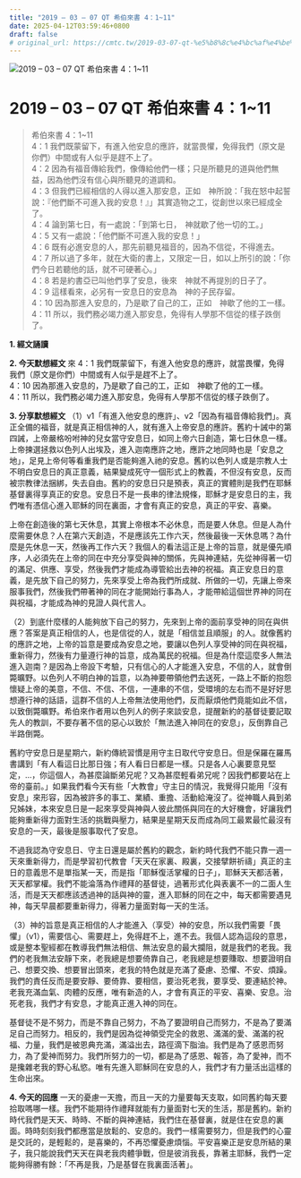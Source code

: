 ```yaml
---
title: "2019 – 03 – 07 QT 希伯來書 4：1~11"
date: 2025-04-12T03:59:46+0800
draft: false
# original_url: https://cmtc.tw/2019-03-07-qt-%e5%b8%8c%e4%bc%af%e4%be%86%e6%9b%b8-4%ef%bc%9a111
---
```


![2019 – 03 – 07 QT 希伯來書 4：1\~11](/images/qt.jpg   "2019 – 03 – 07 QT 希伯來書 4：1\~11")

# 2019 – 03 – 07 QT 希伯來書 4：1\~11

> 希伯來書 4：1\~11  
> 4：1 我們既蒙留下，有進入他安息的應許，就當畏懼，免得我們（原文是你們）中間或有人似乎是趕不上了。  
> 4：2 因為有福音傳給我們，像傳給他們一樣；只是所聽見的道與他們無益，因為他們沒有信心與所聽見的道調和。  
> 4：3 但我們已經相信的人得以進入那安息，正如　神所說：「我在怒中起誓說：『他們斷不可進入我的安息！』」其實造物之工，從創世以來已經成全了。  
> 4：4 論到第七日，有一處說：「到第七日，　神就歇了他一切的工。」  
> 4：5 又有一處說：「他們斷不可進入我的安息！」  
> 4：6 既有必進安息的人，那先前聽見福音的，因為不信從，不得進去。  
> 4：7 所以過了多年，就在大衛的書上，又限定一日，如以上所引的說：「你們今日若聽他的話，就不可硬著心。」  
> 4：8 若是約書亞已叫他們享了安息，後來　神就不再提別的日子了。  
> 4：9 這樣看來，必另有一安息日的安息為　神的子民存留。  
> 4：10 因為那進入安息的，乃是歇了自己的工，正如　神歇了他的工一樣。  
> 4：11 所以，我們務必竭力進入那安息，免得有人學那不信從的樣子跌倒了。

**1. 經文誦讀**

**2.  今天默想經文**
來 4：1 我們既蒙留下，有進入他安息的應許，就當畏懼，免得我們（原文是你們）中間或有人似乎是趕不上了。  
4：10 因為那進入安息的，乃是歇了自己的工，正如　神歇了他的工一樣。  
4：11 所以，我們務必竭力進入那安息，免得有人學那不信從的樣子跌倒了。

**3. 分享默想經文**
（1）v1「有進入他安息的應許」、v2「因為有福音傳給我們」。真正全備的福音，就是真正相信神的人，就有進入上帝安息的應許。舊約十誡中的第四誡，上帝嚴格吩咐神的兒女當守安息日，如同上帝六日創造，第七日休息一樣。上帝揀選拯救以色列人出埃及，進入迦南應許之地，應許之地同時也是「安息之地」，足見上帝何等看重我們是否能夠進入祂的安息。舊約以色列人或是宗教人士不明白安息日的真正意義，結果變成死守一個形式上的教義，不但沒有安息，反而被宗教律法捆綁，失去自由。舊約的安息日只是預表，真正的實體則是我們在耶穌基督裏得享真正的安息。安息日不是一長串的律法規條，耶穌才是安息日的主，我們唯有憑信心進入耶穌的同在裏面，才會有真正的安息，真正的平安、喜樂。

上帝在創造後的第七天休息，其實上帝根本不必休息，而是要人休息。但是人為什麼需要休息？人在第六天創造，不是應該先工作六天，然後最後一天休息嗎？為什麼是先休息一天，然後再工作六天？我個人的看法這正是上帝的旨意，就是優先順序，人必須先在上帝的同在中充分享受與神的關係，先與神連結，先從神得著一切的滿足、供應、享受，然後我們才能成為導管給出去神的祝福。真正安息日的意義，是先放下自己的努力，先來享受上帝為我們所成就、所做的一切，先讓上帝來服事我們，然後我們帶著神的同在才能開始行事為人，才能帶給這個世界神的同在與祝福，才能成為神的見證人與代言人。

（2）到底什麼樣的人能夠放下自己的努力，先來到上帝的面前享受神的同在與供應？答案是真正相信的人，也是信從的人，就是「相信並且順服」的人。就像舊約的應許之地，上帝的旨意是要成為安息之地，要讓以色列人享受神的同在與祝福，重新得力，然後有力量遵行神的旨意，成為萬民的祝福。但是為什麼這麼多人無法進入迦南？是因為上帝設下考驗，只有信心的人才能進入安息，不信的人，就會倒斃曠野。以色列人不明白神的旨意，以為神要帶領他們去送死，一路上不斷的抱怨懷疑上帝的美意，不信、不信、不信，一連串的不信，受環境的左右而不是好好思想遵行神的話語，這群不信的人上帝無法使用他們，反而厭煩他們竟能如此不信，以致倒斃曠野。希伯來作者用以色列人的例子來談安息，提醒新約的基督徒要記取先人的教訓，不要存著不信的惡心以致於「無法進入神同在的安息」，反倒靠自己半路倒斃。

舊約守安息日是星期六，新約傳統習慣是用守主日取代守安息日。但是保羅在羅馬書講到「有人看這日比那日強；有人看日日都是一樣。只是各人心裏要意見堅定，…，你這個人，為甚麼論斷弟兄呢？又為甚麼輕看弟兄呢？因我們都要站在上帝的臺前。」如果我們看今天有些「大教會」守主日的情況，我覺得只能用「沒有安息」來形容，因為被許多的事工、業績、重擔、活動給淹沒了。從神職人員到弟兄姊妹，本來安息日是一起來享受與神與人彼此關係與同在的大好機會，好讓我們能夠重新得力面對生活的挑戰與壓力，結果是星期天反而成為同工最累最忙最沒有安息的一天，最後是服事取代了安息。

不過我認為守安息日、守主日還是屬於舊約的觀念，新約時代我們不能只靠一週一天來重新得力，而是學習初代教會「天天在家裏、殿裏，交接擘餅祈禱」真正的主日的意義思不是單指某一天，而是指「耶穌復活掌權的日子」，耶穌天天都活著，天天都掌權。我們不能淪落為作禮拜的基督徒，過著形式化與表裏不一的二面人生活，而是天天都應該透過神的話與神的靈，進入耶穌的同在之中，每天都需要遇見神，每天早晨都要重新得力，得著力量面對每一天的生活。

（3）神的旨意是真正相信的人才能進入（享受）神的安息，所以我們需要「畏懼」（v1），需要信心、需要趕上，免得趕不上，進不去。我個人認為這段的意思，或是整本聖經都在教導我們無法相信、無法安息的最大攔阻，就是我們的老我。我們的老我無法安靜下來，老我總是想要倚靠自己，老我總是想要賺取、想要證明自己、想要交換、想要冒出頭來，老我的特色就是充滿了憂慮、恐懼、不安、煩躁。我們的責任反而是要安靜、要倚靠、要相信，要治死老我，要享受、要連結於神。老我充滿血氣、肉體的反應，唯有新造的人，才會有真正的平安、喜樂、安息。治死老我，我們才有安息，才能真正進入神的同在。

基督徒不是不努力，而是不靠自己努力，不為了要證明自己而努力，不是為了要滿足自己而努力。相反的，我們是因為從神領受完全的救恩、滿滿的愛、滿滿的祝福、力量，我們是被恩典充滿，滿溢出去，路徑滴下脂油。我們是為了感恩而努力，為了愛神而努力。我們所努力的一切，都是為了感恩、報答，為了愛神，而不是攙雜老我的野心私慾。唯有先進入耶穌同在安息的人，我們才有力量活出這樣的生命出來。

**4. 今天的回應**
一天的憂慮一天擔，而且一天的力量要每天支取，如同舊約每天要拾取嗎哪一樣。我們不能期待作禮拜就能有力量面對七天的生活，那是舊約。新約時代我們是天天、時時、不斷的與神連結，我們住在基督裏，就是住在安息的裏面。時時刻刻我們都應當是放鬆的、安息的。我們一樣需要努力，但是我們的心靈是交託的，是輕鬆的，是喜樂的，不再恐懼憂慮煩惱。平安喜樂正是安息所結的果子，我只能說我們天天在與老我肉體爭戰，但是彼消我長，靠著主耶穌，我們一定能夠得勝有餘：「不再是我，乃是基督在我裏面活著」。

